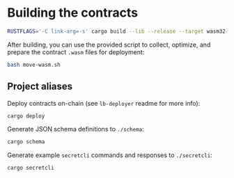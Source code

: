 # Building the contracts

```sh
RUSTFLAGS='-C link-arg=-s' cargo build --lib --release --target wasm32-unknown-unknown
```

After building, you can use the provided script to collect, optimize, and prepare the contract `.wasm` files for deployment:

```sh
bash move-wasm.sh
```

## Project aliases

Deploy contracts on-chain (see `lb-deployer` readme for more info):

```sh
cargo deploy
```

Generate JSON schema definitions to `./schema`:

```sh
cargo schema
```

Generate example `secretcli` commands and responses to `./secretcli`:

```sh
cargo secretcli
```
